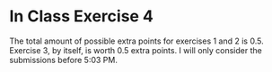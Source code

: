 # In Class Exercise 4
The total amount of possible extra points for exercises 1 and 2 is 0.5. Exercise 3, by itself, is worth 0.5 extra points. I will only consider the submissions before 5:03 PM.
